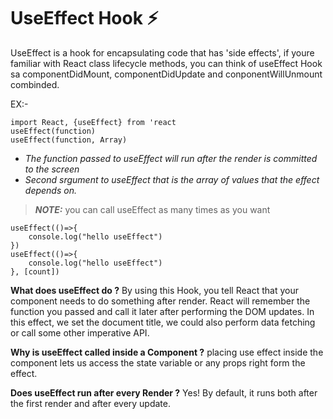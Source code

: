 <h1>UseEffect Hook ⚡</h1>
 
  UseEffect is a hook for encapsulating code that has 'side effects', if youre familiar with React class lifecycle methods, you can think of useEffect Hook sa componentDidMount, componentDidUpdate and conponentWillUnmount combinded.

  EX:- 
```
import React, {useEffect} from 'react
useEffect(function)
useEffect(function, Array)
```

 - *The function passed to useEffect will run after the render is committed to the screen*
 - *Second srgument to useEffect that is the array of values that the effect depends on.*

> **_NOTE:_**  you can call useEffect as many times as you want

```
useEffect(()=>{
    console.log("hello useEffect")
})
useEffect(()=>{
    console.log("hello useEffect")
}, [count])
```

**What does useEffect do ?**
   By using this Hook, you tell React that your component needs to do something after render. React will remember the function you passed and call it later after performing the DOM updates. In this effect, we set the document title, we could also perform data fetching or call some other imperative API.

**Why is useEffect called inside a Component ?**
   placing use effect inside the component lets us access the state variable or any props right form the effect.

**Does useEffect run after every Render ?**
    Yes! By default, it runs both after the first render and after every update.